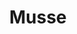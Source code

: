 ---
layout: post
title: "Musse"
permalink: /musse/
type: ["sobremesa"]
description: "Musse de aquafaba"
image: "/assets/img/musse.jpeg"
ingredients: 
  - banana
  - jaca
  - farinha
instructions:
  - In some countries, bananas used for cooking may be called "plantains", distinguishing them from dessert bananas. 
  - The fruit is variable in size,color, and firmness, but is usually elongated and curved, with soft flesh rich in starch covered with a rind, which may be green, yellow, red, purple, or brown when ripe.
---